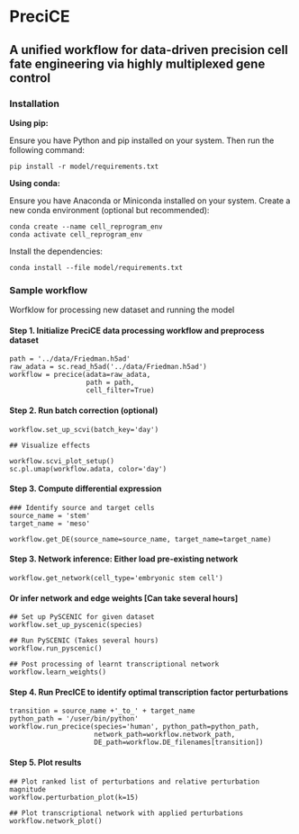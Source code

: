 # PreciCE

## A unified workflow for data-driven precision cell fate engineering via highly multiplexed gene control


### Installation

**Using pip:**

Ensure you have Python and pip installed on your system. Then run the following command:

```pip install -r model/requirements.txt```

**Using conda:**

Ensure you have Anaconda or Miniconda installed on your system. Create a new conda environment (optional but recommended):

```
conda create --name cell_reprogram_env
conda activate cell_reprogram_env
```

Install the dependencies:
```
conda install --file model/requirements.txt
```





### Sample workflow


Worfklow for processing new dataset and running the model

#### Step 1. Initialize PreciCE data processing workflow and preprocess dataset
```
path = '../data/Friedman.h5ad'
raw_adata = sc.read_h5ad('../data/Friedman.h5ad')
workflow = precice(adata=raw_adata, 
                   path = path, 
                   cell_filter=True)
```

#### Step 2. Run batch correction (optional)
```
workflow.set_up_scvi(batch_key='day')

## Visualize effects

workflow.scvi_plot_setup()
sc.pl.umap(workflow.adata, color='day')
```

#### Step 3. Compute differential expression
```
### Identify source and target cells
source_name = 'stem'
target_name = 'meso'

workflow.get_DE(source_name=source_name, target_name=target_name)
```

#### Step 3. Network inference: Either load pre-existing network
```
workflow.get_network(cell_type='embryonic stem cell')
```

#### Or infer network and edge weights [Can take several hours]
```
## Set up PySCENIC for given dataset
workflow.set_up_pyscenic(species)

## Run PySCENIC (Takes several hours)
workflow.run_pyscenic()

## Post processing of learnt transcriptional network
workflow.learn_weights()
```

#### Step 4. Run PrecICE to identify optimal transcription factor perturbations
```
transition = source_name +'_to_' + target_name
python_path = '/user/bin/python'
workflow.run_precice(species='human', python_path=python_path,
                     network_path=workflow.network_path,
                     DE_path=workflow.DE_filenames[transition])
```

#### Step 5. Plot results
```
## Plot ranked list of perturbations and relative perturbation magnitude
workflow.perturbation_plot(k=15)

## Plot transcriptional network with applied perturbations
workflow.network_plot()
```
